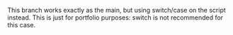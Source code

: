 This branch works exactly as the main, but using switch/case on the script instead. This is just for portfolio purposes: switch is not recommended for this case.
